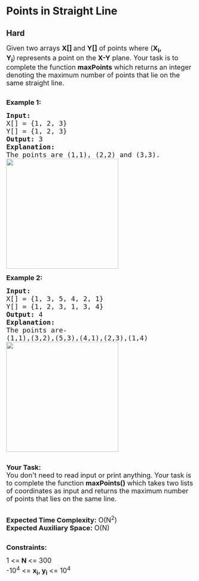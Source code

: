 # Points in Straight Line
## Hard 
<div class="problem-statement">
                <p></p><p><span style="font-size:18px">Given two&nbsp;arrays <strong>X[]&nbsp;</strong>and <strong>Y[]</strong>&nbsp;of&nbsp;points where (<strong>X<sub>i</sub>, Y<sub>i</sub></strong>)<strong>&nbsp;</strong>represents a point on the&nbsp;<strong>X-Y</strong>&nbsp;plane. Your task is to complete the function <strong>maxPoints</strong>&nbsp;which returns an integer denoting&nbsp;the maximum number of points that lie on the same straight line.</span></p>

<p><br>
<span style="font-size:18px"><strong>Example 1:</strong></span></p>

<pre><span style="font-size:18px"><strong>Input:</strong>
X[] = {1, 2, 3}
Y[] = {1, 2, 3}
<strong>Output: </strong>3
<strong>Explanation:
</strong>The points are<strong> </strong>(1,1),<strong> </strong>(2,2)<strong> </strong>and<strong> </strong>(3,3).<strong>
</strong><img alt="" src="https://media.geeksforgeeks.org/img-practice/plane1-1623822398.jpg" style="height:294px; width:300px" class="img-responsive">
</span></pre>

<p><span style="font-size:18px"><strong>Example 2:</strong></span></p>

<pre><span style="font-size:18px"><strong>Input:
</strong>X[] = {1, 3, 5, 4, 2, 1}
Y[] = {1, 2, 3, 1, 3, 4}
<strong>Output: </strong>4
<strong>Explanation:
</strong>The points are- 
(1,1),(3,2),(5,3),(4,1),(2,3),(1,4)
<img alt="" src="https://media.geeksforgeeks.org/img-practice/plane2-1623822619.jpg" style="height:294px; width:300px" class="img-responsive">
</span></pre>

<p><br>
<span style="font-size:18px"><strong>Your Task:</strong><br>
You don't need to read input or print anything. Your task is to complete the function <strong>maxPoints</strong><strong>()</strong> which takes two&nbsp;lists of coordinates&nbsp;as input and returns the maximum number of points that lies on the same line.</span></p>

<p><br>
<span style="font-size:18px"><strong>Expected Time Complexity:</strong> O(N<sup>2</sup>)<br>
<strong>Expected Auxiliary Space:</strong> O(N)</span></p>

<p><br>
<span style="font-size:18px"><strong>Constraints:</strong></span></p>

<p><span style="font-size:18px">1 &lt;=<strong> N </strong>&lt;= 300<br>
-10<sup>4</sup> &lt;= <strong>x<sub>i</sub>, y<sub>i</sub></strong>&nbsp;&lt;= 10<sup>4</sup></span><sup><span style="font-size:18px">&nbsp;</span></sup></p>
 <p></p>
            </div>